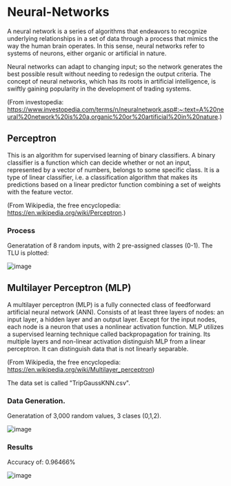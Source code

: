 # Neural-Networks

A neural network is a series of algorithms that endeavors to recognize underlying relationships in a set of data through a process that mimics the way the human brain operates. In this sense, neural networks refer to systems of neurons, either organic or artificial in nature.

Neural networks can adapt to changing input; so the network generates the best possible result without needing to redesign the output criteria. The concept of neural networks, which has its roots in artificial intelligence, is swiftly gaining popularity in the development of trading systems.

(From investopedia: https://www.investopedia.com/terms/n/neuralnetwork.asp#:~:text=A%20neural%20network%20is%20a,organic%20or%20artificial%20in%20nature.)

## Perceptron

This is an algorithm for supervised learning of binary classifiers. A binary classifier is a function which can decide whether or not an input, represented by a vector of numbers, belongs to some specific class. It is a type of linear classifier, i.e. a classification algorithm that makes its predictions based on a linear predictor function combining a set of weights with the feature vector.

(From Wikipedia, the free encyclopedia: https://en.wikipedia.org/wiki/Perceptron.)

### Process
Generatation of 8 random inputs, with 2 pre-assigned classes (0-1). The TLU is plotted:

![image](https://user-images.githubusercontent.com/86708470/167499197-d68ce99c-1649-4ff0-b7b2-91dd661a7f70.png)


## Multilayer Perceptron (MLP)
A multilayer perceptron (MLP) is a fully connected class of feedforward artificial neural network (ANN). 
Consists of at least three layers of nodes: an input layer, a hidden layer and an output layer. Except for the input nodes, each node is a neuron that uses a nonlinear activation function. MLP utilizes a supervised learning technique called backpropagation for training. Its multiple layers and non-linear activation distinguish MLP from a linear perceptron. It can distinguish data that is not linearly separable.

(From Wikipedia, the free encyclopedia: https://en.wikipedia.org/wiki/Multilayer_perceptron)

The data set is called "TripGaussKNN.csv".

### Data Generation.
Generatation of 3,000 random values, 3 clases (0,1,2).

![image](https://user-images.githubusercontent.com/86708470/167902422-42453999-7b54-4526-bcee-6c8f9b1954d9.png)

### Results

Accuracy of: 0.96466%

![image](https://user-images.githubusercontent.com/86708470/167902561-e9713f17-fa5a-4eb8-b59a-e84e3c0a262e.png)
